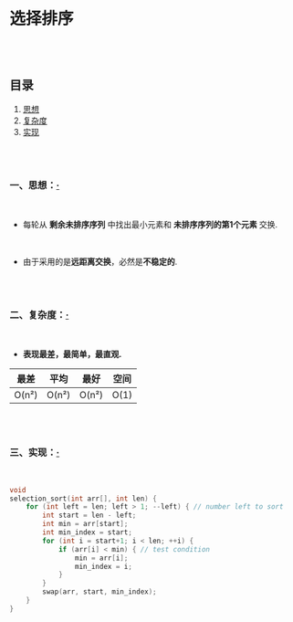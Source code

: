 # 选择排序

<br><br>

## 目录

1. [思想](#一思想)
2. [复杂度](#二复杂度)
3. [实现](#三实现)

<br><br>

### 一、思想：[·](#目录)

<br>

- 每轮从 **剩余未排序序列** 中找出最小元素和 **未排序序列的第1个元素** 交换.

<br>

- 由于采用的是**远距离交换**，必然是**不稳定的**.

<br><br>

### 二、复杂度：[·](#目录)

<br>

- **表现最差，最简单，最直观.**

| 最差 | 平均 | 最好 | 空间 |
| :---: | :---: | :---: | :---: |
| O(n²) | O(n²) | O(n²) | O(1) |

<br><br>

### 三、实现：[·](#目录)

<br>

```C++
void
selection_sort(int arr[], int len) {
    for (int left = len; left > 1; --left) { // number left to sort
        int start = len - left;
        int min = arr[start];
        int min_index = start;
        for (int i = start+1; i < len; ++i) {
            if (arr[i] < min) { // test condition
                min = arr[i];
                min_index = i;
            }
        }
        swap(arr, start, min_index);
    }
}
```
